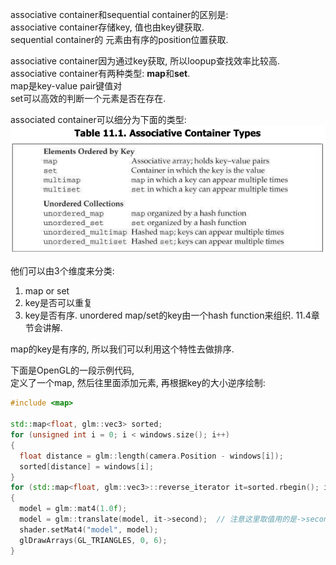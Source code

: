 associative container和sequential container的区别是:  
associative container存储key, 值也由key键获取.  
sequential container的 元素由有序的position位置获取.

associative container因为通过key获取, 所以loopup查找效率比较高.
associative container有两种类型: **map**和**set**.  
map是key-value pair键值对  
set可以高效的判断一个元素是否在存在.  

associated container可以细分为下面的类型:  
<img src="_images/associative_container_types.png">

他们可以由3个维度来分类:
1. map or set
2. key是否可以重复
3. key是否有序. unordered map/set的key由一个hash function来组织. 11.4章节会讲解.

map的key是有序的, 所以我们可以利用这个特性去做排序.

下面是OpenGL的一段示例代码,  
定义了一个map, 然后往里面添加元素, 再根据key的大小逆序绘制:  

```C++
#include <map>

std::map<float, glm::vec3> sorted;
for (unsigned int i = 0; i < windows.size(); i++)
{
  float distance = glm::length(camera.Position - windows[i]);
  sorted[distance] = windows[i];
}
for (std::map<float, glm::vec3>::reverse_iterator it=sorted.rbegin(); it != sorted.rend(); ++it)  // 注意这里的loop
{
  model = glm::mat4(1.0f);
  model = glm::translate(model, it->second);  // 注意这里取值用的是->second
  shader.setMat4("model", model);
  glDrawArrays(GL_TRIANGLES, 0, 6);
}
```